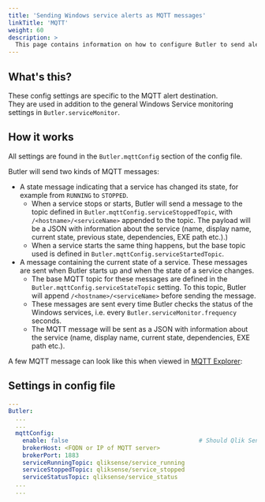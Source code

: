 ```yaml
---
title: 'Sending Windows service alerts as MQTT messages'
linkTitle: 'MQTT'
weight: 60
description: >
  This page contains information on how to configure Butler to send alerts as MQTT messages when Windows services stop or start.
---
```


## What's this?

These config settings are specific to the MQTT alert destination.  
They are used in addition to the general Windows Service monitoring settings in `Butler.serviceMonitor`.

## How it works

All settings are found in the `Butler.mqttConfig` section of the config file.

Butler will send two kinds of MQTT messages:

- A state message indicating that a service has changed its state, for example from `RUNNING` to `STOPPED`.
  - When a service stops or starts, Butler will send a message to the topic defined in `Butler.mqttConfig.serviceStoppedTopic`, with `/<hostname>/<serviceName>` appended to the topic.
    The payload will be a JSON with information about the service (name, display name, current state, previous state, dependencies, EXE path etc.).)
  - When a service starts the same thing happens, but the base topic used is defined in `Butler.mqttConfig.serviceStartedTopic`.
- A message containing the current state of a service. These messages are sent when Butler starts up and when the state of a service changes. 
  - The base MQTT topic for these messages are defined in the `Butler.mqttConfig.serviceStateTopic` setting. To this topic, Butler will append `/<hostname>/<serviceName>` before sending the message.  
  - These messages are sent every time Butler checks the status of the Windows services, i.e. every `Butler.serviceMonitor.frequency` seconds.
  - The MQTT message will be sent as a JSON with information about the service (name, display name, current state, dependencies, EXE path etc.).

A few MQTT message can look like this when viewed in [MQTT Explorer](https://mqtt-explorer.com):

<ResponsiveImage
  src="/img/getting-started/setup/windows-service-monitor/mqtt/butler-win-svc-monitor-mqtt-1.png"
  alt="MQTT messages related to Windows services"
  caption="'MQTT messages related to Windows services'"
/>

## Settings in config file

```yaml
---
Butler:
  ...
  ...
  mqttConfig:
    enable: false                                     # Should Qlik Sense events be forwarded as MQTT messages?
    brokerHost: <FQDN or IP of MQTT server>
    brokerPort: 1883
    serviceRunningTopic: qliksense/service_running
    serviceStoppedTopic: qliksense/service_stopped
    serviceStatusTopic: qliksense/service_status  
  ...  
  ...
```
